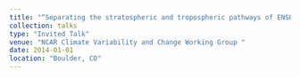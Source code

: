 ```yaml
---
title: "“Separating the stratospheric and tropospheric pathways of ENSO teleconnections" "
collection: talks
type: "Invited Talk"
venue: "NCAR Climate Variability and Change Working Group "
date: 2014-01-01
location: "Boulder, CO"
---
```

